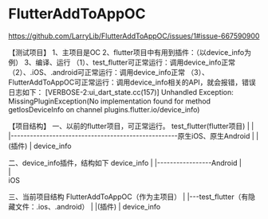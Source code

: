 # FlutterAddToAppOC
https://github.com/LarryLib/FlutterAddToAppOC/issues/1#issue-667590900

【测试项目】
1、主项目是OC
2、flutter项目中有用到插件：（以device_info为例）
3、编译、运行
（1）、test_flutter可正常运行：调用device_info正常
（2）、.iOS、.android可正常运行：调用device_info正常
（3）、FlutterAddToAppOC可正常运行：调用device_info相关的API，就会报错，错误日志如下：
[VERBOSE-2:ui_dart_state.cc(157)] Unhandled Exception: MissingPluginException(No implementation found for method getIosDeviceInfo on channel plugins.flutter.io/device_info)

【项目结构】
一、以前的flutter项目，可正常运行。
test_flutter(flutter项目)
|
|
|----------------------------------------------------原生iOS、原生Android
|
|(插件)
|
device_info

二、device_info插件，结构如下
device_info
|
|-----------------Android
|  
|  
iOS  

三、当前项目结构
FlutterAddToAppOC（作为主项目）
|
|---test_flutter（有隐藏文件：.ios、.android）
 |
 |(插件)
 |
device_info
